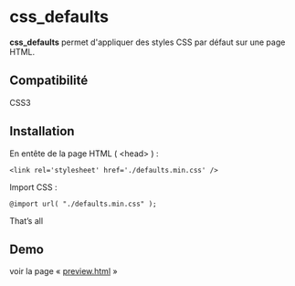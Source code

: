 # css_defaults


**css_defaults** permet d'appliquer des styles CSS par défaut sur une page HTML.  



## Compatibilité
CSS3


## Installation

En entête de la page HTML ( \<head> ) :
	
	<link rel='stylesheet' href='./defaults.min.css' />

Import CSS :

	@import url( "./defaults.min.css" );


That’s all 


## Demo

voir la page « [preview.html](./preview.html) »

